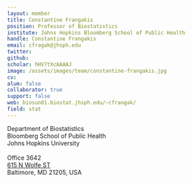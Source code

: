 ```yaml
---
layout: member
title: Constantine Frangakis
position: Professor of Biostatistics
institute: Johns Hopkins Bloomberg School of Public Health
handle: Constantine Frangakis
email: cfragak@jhsph.edu
twitter: 
github: 
scholar: hHV7tXcAAAAJ
image: /assets/images/team/constantine-frangakis.jpg
cv: 
alum: false
collaborator: true
support: false                                     
web: biosun01.biostat.jhsph.edu/~cfrangak/
field: stat
---
```

Department of Biostatistics <br /> 
Bloomberg School of Public Health<br /> 
Johns Hopkins University <br /> 
 <br /> 
Office 3642 <br /> 
[615 N Wolfe ST](https://goo.gl/7O9bZp) <br /> 
Baltimore, MD 21205, USA <br /> 
